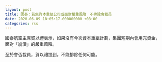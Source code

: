 ```yaml
---
layout: post
title: 國泰：若無資本重組公司或面對嚴重風險　不排除會裁員
date: 2020-06-09 18:05:17.000000000 +08:00
categories: rss
---
```


國泰航空主席賀以禮表示，如果沒有今次資本重組計劃，集團短期內會用完資金，面對「崩潰」的嚴重風險。

至於會否裁員，賀以禮提到，不能排除任何可能。
